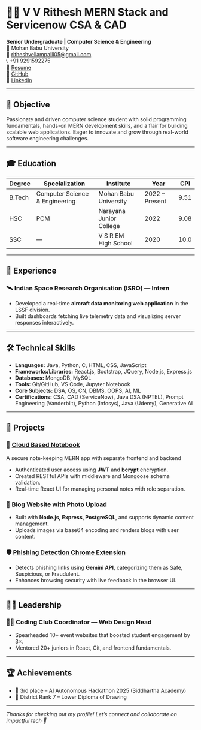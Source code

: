 # 👨‍💻 V V Rithesh MERN Stack and Servicenow CSA & CAD

**Senior Undergraduate | Computer Science & Engineering**  
📍 Mohan Babu University  
📧 [ritheshvellampalli05@gmail.com](mailto:ritheshvellampalli05@gmail.com)  
📞 +91 9291592275  
🔗 [Resume](https://drive.google.com/file/d/19wNuwFf32hZNTyn8hs7aRtjAUXIckQCh/view?usp=sharing)  
🔗 [GitHub](https://github.com/Rithesh05)  
🔗 [LinkedIn](https://www.linkedin.com/in/ritheshvellampalli)

---

## 🎯 Objective

Passionate and driven computer science student with solid programming fundamentals, hands-on MERN development skills, and a flair for building scalable web applications. Eager to innovate and grow through real-world software engineering challenges.

---

## 🎓 Education

| Degree | Specialization                  | Institute               | Year           | CPI  |
|--------|----------------------------------|--------------------------|----------------|------|
| B.Tech | Computer Science & Engineering  | Mohan Babu University    | 2022 – Present | 9.51 |
| HSC    | PCM                              | Narayana Junior College  | 2022           | 9.08 |
| SSC    | —                                | V S R EM High School     | 2020           | 10.0 |

---

## 💼 Experience

### 🛰️ Indian Space Research Organisation (ISRO) — Intern  

- Developed a real-time **aircraft data monitoring web application** in the LSSF division.
- Built dashboards fetching live telemetry data and visualizing server responses interactively.

---

## 🛠️ Technical Skills

- **Languages:** Java, Python, C, HTML, CSS, JavaScript  
- **Frameworks/Libraries:** React.js, Bootstrap, JQuery, Node.js, Express.js  
- **Databases:** MongoDB, MySQL  
- **Tools:** Git/GitHub, VS Code, Jupyter Notebook  
- **Core Subjects:** DSA, OS, CN, DBMS, OOPS, AI, ML  
- **Certifications:** CSA, CAD (ServiceNow), Java DSA (NPTEL), Prompt Engineering (Vanderbilt), Python (Infosys), Java (Udemy), Generative AI

---

## 🧠 Projects

### 📓 [Cloud Based Notebook](https://github.com/Rithesh05/Cloud-based-notebook)
A secure note-keeping MERN app with separate frontend and backend  
- Authenticated user access using **JWT** and **bcrypt** encryption.  
- Created RESTful APIs with middleware and Mongoose schema validation.  
- Real-time React UI for managing personal notes with role separation.

### 📰 Blog Website with Photo Upload
- Built with **Node.js, Express, PostgreSQL**, and supports dynamic content management.  
- Uploads images via base64 encoding and renders blogs with user content.

### 🛡️ [Phishing Detection Chrome Extension](https://github.com/Rithesh05/phishing-Email)
- Detects phishing links using **Gemini API**, categorizing them as Safe, Suspicious, or Fraudulent.  
- Enhances browsing security with live feedback in the browser UI.

---

## 🧑‍💼 Leadership

### 👨‍🎨 Coding Club Coordinator — Web Design Head  
 
- Spearheaded 10+ event websites that boosted student engagement by 3×.  
- Mentored 20+ juniors in React, Git, and frontend fundamentals.

---

## 🏆 Achievements

- 🥉 3rd place – AI Autonomous Hackathon 2025 (Siddhartha Academy)  
- 🎨 District Rank 7 – Lower Diploma of Drawing

---

_Thanks for checking out my profile! Let’s connect and collaborate on impactful tech 🚀_

